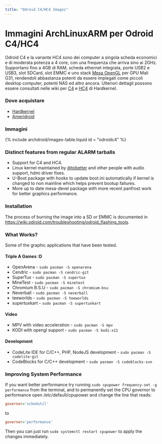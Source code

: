 ```yaml
---
title: "Odroid C4/HC4 Images"
---
```


# Immagini ArchLinuxARM per Odroid C4/HC4

Odroid C4 e la variante HC4 sono dei computer a singola scheda economici e
di moderata potenza a 4 core, con una frequenza che arriva sino ai 2GHz.
Supportano fino a 4GB di RAM, scheda ethernet integrata, porte USB2 e USB3,
slot SDCard, slot EMMC e uno stack [Mesa OpenGL] per GPU Mali G31, rendendoli
abbastanza potenti da essere impiegati come piccoli desktop computer,
potenti NAS ed altro ancora. Ulteriori dettagli possono essere consultati
nelle wiki per [C4] e [HC4] di Hardkernel.

### Dove acquistare

* [Hardkernel]
* [Ameridroid]

### Immagini

{% include archdroid/images-table.liquid id = "odroidc4" %}

### Distinct features from regular ALARM tarballs

* Support for C4 and HC4.
* Linux kernel maintained by [@tobetter] and other people with audio support,
  hdmi driver fixes.
* U-Boot package with hooks to update boot.ini automatically if kernel is
  changed to non mainline which helps prevent bootup failures.
* More up to date mesa-devel package with more recent panfrost work for better
  graphics performance.

### Installation

The process of burning the image into a SD or EMMC is documented in
<https://wiki.odroid.com/troubleshooting/odroid_flashing_tools>.

### What Works?

Some of the graphic applications that have been tested.

#### Triple A Games :D

* OpenArena - `sudo pacman -S openarena`
* Cendric - `sudo pacman -S cendric-git`
* SuperTux - `sudo pacman -S supertux`
* MineTest - `sudo pacman -S minetest`
* Chromium B.S.U - `sudo pacman -S chromium-bsu`
* Neverball - `sudo pacman -S neverball`
* teeworlds - `sudo pacman -S teeworlds`
* supertuxkart - `sudo pacman -S supertuxkart`

#### Video

* MPV with video acceleration - `sudo pacman -S mpv`
* KODI with opengl support - `sudo pacman -S kodi-x11`

#### Development

* CodeLite IDE for C/C++, PHP, NodeJS development - `sudo pacman -S codelite-git`
* CodeBlocks for C/C++ development - `sudo pacman -S codeblocks-svn`

### Improving System Performance

If you want better performance try running `sudo cpupower frequency-set -g
performance` from the terminal, and to permanently set the CPU governor to
performance open /etc/default/cpupower and change the line that reads:

```ini
governor='schedutil'
```
to
```ini
governor='performance'
```

Then you can just run `sudo systemctl restart cpupower` to apply the changes
immediately.

[@tobetter]: https://github.com/tobetter
[Ameridroid]:  https://www.ameridroid.com/
[Hardkernel]:  https://www.hardkernel.com/
[C4]:          https://wiki.odroid.com/odroid-c4/odroid-c4
[HC4]:         https://wiki.odroid.com/odroid-hc4/odroid-hc4
[Mesa OpenGL]: https://mesa3d.org
